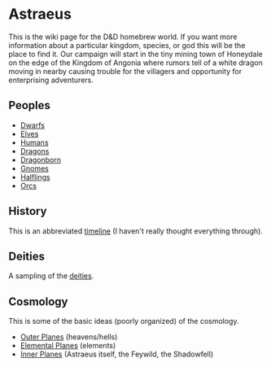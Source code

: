# Astraeus 

This is the wiki page for the D&D homebrew world. If you want more information about a particular kingdom, species, or god this will be the place to find it. Our campaign will start in the tiny mining town of Honeydale on the edge of the Kingdom of Angonia where rumors tell of a white dragon moving in nearby causing trouble for the villagers and opportunity for enterprising adventurers.

## Peoples

* [Dwarfs](wiki/dwarfs.md)
* [Elves](wiki/elves.md)
* [Humans](wiki/humans.md)
* [Dragons](wiki/dragons.md)
* [Dragonborn](wiki/dragonborn.md)
* [Gnomes](wiki/gnomes.md)
* [Halflings](wiki/halflings.md)
* [Orcs](wiki/orcs.md)

## History

This is an abbreviated [timeline](wiki/timeline.md) (I haven't really thought everything through).

## Deities

A sampling of the [deities](wiki/deities.md).

## Cosmology

This is some of the basic ideas (poorly organized) of the cosmology.

* [Outer Planes](wiki/outer-planes.md) (heavens/hells)
* [Elemental Planes](wiki/elemental-planes.md) (elements)
* [Inner Planes](wiki/inner-planes.md) (Astraeus itself, the Feywild, the Shadowfell)
